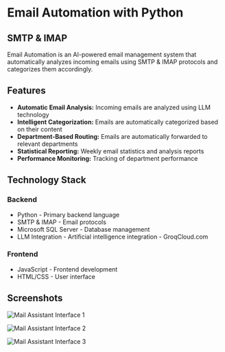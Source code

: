 # Email Automation with Python
## SMTP & IMAP

Email Automation is an AI-powered email management system that automatically analyzes incoming emails using SMTP & IMAP protocols and categorizes them accordingly.

## Features

- **Automatic Email Analysis:** Incoming emails are analyzed using LLM technology
- **Intelligent Categorization:** Emails are automatically categorized based on their content
- **Department-Based Routing:** Emails are automatically forwarded to relevant departments
- **Statistical Reporting:** Weekly email statistics and analysis reports
- **Performance Monitoring:** Tracking of department performance

## Technology Stack

### Backend
- Python - Primary backend language
- SMTP & IMAP - Email protocols
- Microsoft SQL Server - Database management
- LLM Integration - Artificial intelligence integration - GroqCloud.com

### Frontend
- JavaScript - Frontend development
- HTML/CSS - User interface

## Screenshots

![Mail Assistant Interface 1](https://github.com/user-attachments/assets/42816453-f808-449c-a1cf-392155671cc8)

![Mail Assistant Interface 2](https://github.com/user-attachments/assets/061102e5-93a5-46da-8a67-89e00b8dc7af)

![Mail Assistant Interface 3](https://github.com/user-attachments/assets/c91b1377-2ea7-409b-b7c0-fa24e801bd15)
